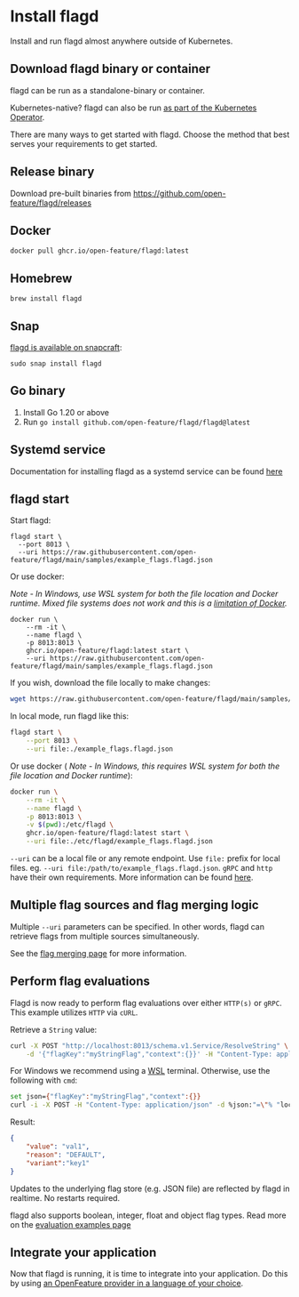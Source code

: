 # Install flagd

Install and run flagd almost anywhere outside of Kubernetes.

## Download flagd binary or container

flagd can be run as a standalone-binary or container.

Kubernetes-native? flagd can also be run [as part of the Kubernetes Operator](../k8s/index.md).

There are many ways to get started with flagd.
Choose the method that best serves your requirements to get started.

## Release binary

Download pre-built binaries from <https://github.com/open-feature/flagd/releases>

## Docker

```shell
docker pull ghcr.io/open-feature/flagd:latest
```

## Homebrew

```shell
brew install flagd
```

## Snap

[flagd is available on snapcraft](https://snapcraft.io/flagd):

```shell
sudo snap install flagd
```

## Go binary

1. Install Go 1.20 or above
1. Run `go install github.com/open-feature/flagd/flagd@latest`

## Systemd service

Documentation for installing flagd as a systemd service can be found [here](systemservice.md)

## flagd start

Start flagd:

```shell
flagd start \
  --port 8013 \
  --uri https://raw.githubusercontent.com/open-feature/flagd/main/samples/example_flags.flagd.json
```

Or use docker:

_Note - In Windows, use WSL system for both the file location and Docker runtime. Mixed file systems does not work and this is a [limitation of Docker](https://github.com/docker/for-win/issues/8479)._

```shell
docker run \
    --rm -it \
    --name flagd \
    -p 8013:8013 \
    ghcr.io/open-feature/flagd:latest start \
    --uri https://raw.githubusercontent.com/open-feature/flagd/main/samples/example_flags.flagd.json
```

If you wish, download the file locally to make changes:

```sh
wget https://raw.githubusercontent.com/open-feature/flagd/main/samples/example_flags.flagd.json
```

In local mode, run flagd like this:

```sh
flagd start \
    --port 8013 \
    --uri file:./example_flags.flagd.json
```

Or use docker ( _Note - In Windows, this requires WSL system for both the file location and Docker runtime_):

```sh
docker run \
    --rm -it \
    --name flagd \
    -p 8013:8013 \
    -v $(pwd):/etc/flagd \
    ghcr.io/open-feature/flagd:latest start \
    --uri file:./etc/flagd/example_flags.flagd.json
```

`--uri` can be a local file or any remote endpoint. Use `file:` prefix for local files. eg. `--uri file:/path/to/example_flags.flagd.json`. `gRPC` and `http` have their own requirements. More information can be found [here](https://github.com/open-feature/flagd/blob/main/docs/configuration/configuration.md#uri-patterns).

## Multiple flag sources and flag merging logic

Multiple `--uri` parameters can be specified. In other words, flagd can retrieve flags from multiple sources simultaneously.

See the [flag merging page](flagmerging.md) for more information.

## Perform flag evaluations

Flagd is now ready to perform flag evaluations over either `HTTP(s)` or `gRPC`. This example utilizes `HTTP` via `cURL`.

Retrieve a `String` value:

```sh
curl -X POST "http://localhost:8013/schema.v1.Service/ResolveString" \
    -d '{"flagKey":"myStringFlag","context":{}}' -H "Content-Type: application/json"
```

For Windows we recommend using a [WSL](https://learn.microsoft.com/en-us/windows/wsl/install) terminal.
Otherwise, use the following with `cmd`:

```sh
set json={"flagKey":"myStringFlag","context":{}}
curl -i -X POST -H "Content-Type: application/json" -d %json:"=\"% "localhost:8013/schema.v1.Service/ResolveString"
```

Result:

```json
{
    "value": "val1",
    "reason": "DEFAULT",
    "variant":"key1"
}
```

Updates to the underlying flag store (e.g. JSON file) are reflected by flagd in realtime. No restarts required.

flagd also supports boolean, integer, float and object flag types. Read more on the [evaluation examples page](https://github.com/open-feature/flagd/blob/main/docs/usage/evaluation_examples.md)

## Integrate your application

Now that flagd is running, it is time to integrate into your application. Do this by using [an OpenFeature provider in a language of your choice](https://github.com/open-feature/flagd/blob/main/docs/usage/flagd_providers.md).
